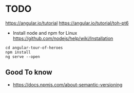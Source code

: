 # TODO
https://angular.io/tutorial
https://angular.io/tutorial/toh-pt6


* Install node and npm for Linux
https://github.com/nodejs/help/wiki/Installation


```
cd angular-tour-of-heroes
npm install
ng serve --open
```

## Good To know
* https://docs.npmjs.com/about-semantic-versioning
